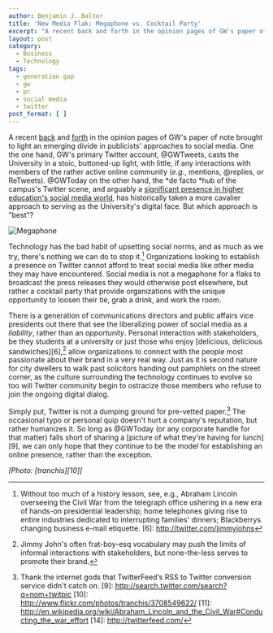 ```yaml
---
author: Benjamin J. Balter
title: 'New Media Flak: Megaphone vs. Cocktail Party'
excerpt: "A recent back and forth in the opinion pages of GW's paper of note brought to light an emerging divide in publicists' approaches to social media."
layout: post
category:
  - Business
  - Technology
tags:
  - generation gap
  - gw
  - pr
  - social media
  - twitter
post_format: [ ]
---
```

A recent [back][1] and [forth][2] in the opinion pages of GW's paper of note brought to light an emerging divide in publicists' approaches to social media.  One the one hand, GW's primary Twitter account, @GWTweets, casts the University in a stoic, buttoned-up light, with little, if any interactions with members of the rather active online community (*e.g.*, mentions, @replies, or ReTweets).  @GWToday on the other hand, the *de facto *hub of the campus's Twitter scene, and arguably a [significant presence in higher education's social media world][3], has historically taken a more cavalier approach to serving as the University's digital face. But which approach is "best"?

![][4]

Technology has the bad habit of upsetting social norms, and as much as we try, there's nothing we can do to stop it.[^5]  Organizations looking to establish a presence on Twitter cannot afford to treat social media like other media they may have encountered.  Social media is not a megaphone for a flaks to broadcast the press releases they would otherwise post elsewhere, but rather a cocktail party that provide organizations with the unique opportunity to loosen their tie, grab a drink, and work the room.

There is a generation of communications directors and public affairs vice presidents out there that see the liberalizing power of social media as a *liability*, rather than an *opportunity*.  Personal interaction with stakeholders, be they students at a university or just those who enjoy [delicious, delicious sandwiches][6],[^7] allow organizations to connect with the people most passionate about their brand in a very real way. Just as it is second nature for city dwellers to walk past solicitors handing out pamphlets on the street corner, as the culture surrounding the technology continues to evolve so too will Twitter community begin to ostracize those members who refuse to join the ongoing digital dialog.

Simply put, Twitter is not a dumping ground for pre-vetted paper.[^8] The occasional typo or personal quip doesn't hurt a company's reputation, but rather humanizes it. So long as @GWToday (or any corporate handle for that matter) falls short of sharing a [picture of what they're having for lunch][9], we can only hope that they continue to be the model for establishing an online presence, rather than the exception.

*\[Photo: [tranchis][10]\]*

 [1]: http://media.www.gwhatchet.com/media/storage/paper332/news/2010/09/07/Opinions/gwtoday.Stop.Damaging.Gws.Reputation-3928003.shtml
 [2]: http://media.www.gwhatchet.com/media/storage/paper332/news/2010/09/13/Opinions/Conor.Rogers.jguiffre.Pls.Refudiate-3930388.shtml
 [3]: http://www.socialmediahighered.com/
 [4]: http://cdn.benbalter.com/wp-content/uploads/2010/09/3708549622_42a7d7e450_o-1024x363.jpg "Megaphone"
 [^5]: Without too much of a history lesson, see, e.g., Abraham Lincoln overseeing the Civil War from the telegraph office ushering in a new era of hands-on presidential leadership; home telephones giving rise to entire industries dedicated to interrupting families' dinners; Blackberrys changing business e-mail etiquette.
 [6]: http://twitter.com/jimmyjohns
 [^7]: Jimmy John's often frat-boy-esq vocabulary may push the limits of informal interactions with stakeholders, but none-the-less serves to promote their brand.
 [^8]: Thank the internet gods that TwitterFeed‘s RSS to Twitter conversion service didn't catch on.
 [9]: http://search.twitter.com/search?q=nom+twitpic
 [10]: http://www.flickr.com/photos/tranchis/3708549622/
 [11]: http://en.wikipedia.org/wiki/Abraham_Lincoln_and_the_Civil_War#Conducting_the_war_effort
 [14]: http://twitterfeed.com/